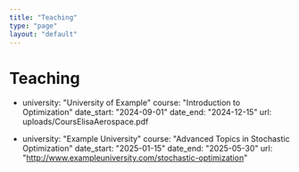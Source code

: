 ```yaml
---
title: "Teaching"
type: "page"
layout: "default"
---
```


# Teaching

- university: "University of Example"
  course: "Introduction to Optimization"
  date_start: "2024-09-01"
  date_end: "2024-12-15"
  url: uploads/CoursElisaAerospace.pdf

- university: "Example University"
  course: "Advanced Topics in Stochastic Optimization"
  date_start: "2025-01-15"
  date_end: "2025-05-30"
  url: "http://www.exampleuniversity.com/stochastic-optimization"

